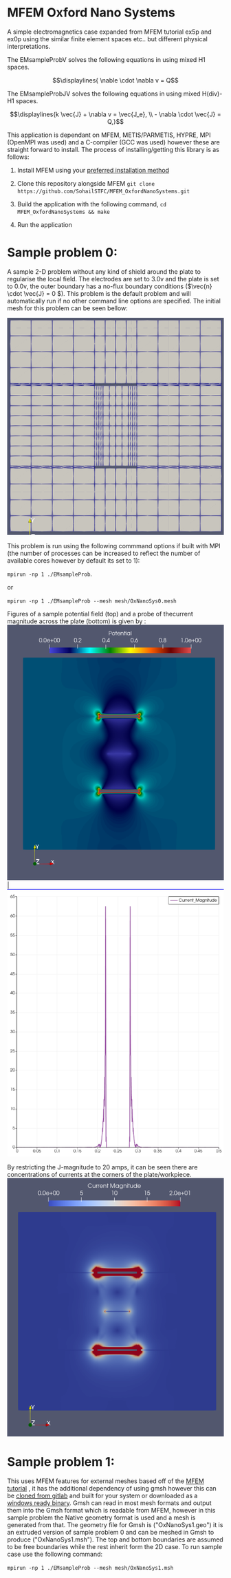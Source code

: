 # MFEM Oxford Nano Systems
A simple electromagnetics case expanded from MFEM
tutorial ex5p and  ex0p using the similar finite element spaces
etc.. but different physical interpretations. 

 The EMsampleProbV solves the following equations in using mixed H1 spaces.
```math
\displaylines{ \nable \cdot \nabla v = Q
```

 The EMsampleProbJV solves the following equations in using mixed H(div)-H1 spaces.
```math
\displaylines{k \vec{J} + \nabla v = \vec{J_e}, \\
- \nabla \cdot \vec{J} = Q,}
```

This application is dependant on MFEM, METIS/PARMETIS, HYPRE, MPI (OpenMPI was used) and a 
C-compiler (GCC was used) however these are straight forward to install. The process of 
installing/getting this library is as follows:

1) Install MFEM using your [preferred installation method](https://mfem.org/building/)

2) Clone this repository alongside MFEM
  `git clone https://github.com/SohailSTFC/MFEM_OxfordNanoSystems.git`

3) Build the application with the following command,
  `cd MFEM_OxfordNanoSystems && make`

4) Run the application

# Sample problem 0:
A sample 2-D problem without any kind of shield around the plate to regularise the local field.
The electrodes are set to 3.0v and the plate is set to 0.0v, the outer boundary has a no-flux
boundary conditions ($\vec{n} \cdot \vec{J} = 0  $). This problem is the default problem and 
will automatically run if no other command line options are specified.
The initial mesh for this problem can be seen bellow:

![image0](Imgs/Sample0Mesh.PNG)

This problem is run using the following commmand options if built with MPI 
(the number of processes can be increased to reflect the number of available 
cores however by default its set to 1):

`mpirun -np 1 ./EMsampleProb`.

or

`mpirun -np 1 ./EMsampleProb --mesh mesh/OxNanoSys0.mesh`

Figures of a sample potential field (top) and a probe of thecurrent magnitude across the plate (bottom) is given by :
![image1](Imgs/Sample0Potential.PNG)  |  ![image2](Imgs/Sample0CurrentMagPlot.png)

By restricting the J-magnitude to 20 amps, it can be seen there are concentrations of currents at the corners
of the plate/workpiece.
![image3](Imgs/Sample0CurrentMagContour.PNG)

# Sample problem 1:
This uses MFEM features for external meshes based off of the [MFEM tutorial](https://mfem.org/tutorial/meshvis/) , it has the additional dependency
of using gmsh however this can be [cloned from gitlab](https://gitlab.onelab.info/gmsh/gmsh) and built for your system or downloaded as a [windows ready binary](https://gmsh.info/).
Gmsh can read in most mesh formats and output them into the Gmsh format which is readable from MFEM, however in this sample problem the Native geometry format is used and a mesh is generated from that. The geometry file for Gmsh is ("OxNanoSys1.geo") it is an extruded version of sample problem 0 and can be meshed in Gmsh to produce ("OxNanoSys1.msh"). The top and bottom boundaries are assumed to be free boundaries while the rest inherit form the 2D case. To run sample case use the following command:

`mpirun -np 1 ./EMsampleProb --mesh mesh/OxNanoSys1.msh`

